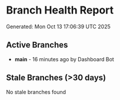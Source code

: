 # Branch Health Report
Generated: Mon Oct 13 17:06:39 UTC 2025

## Active Branches
- **main** - 16 minutes ago by Dashboard Bot

## Stale Branches (>30 days)
No stale branches found
